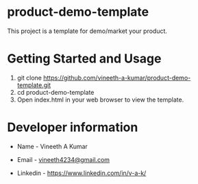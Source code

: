 
# product-demo-template
This project is a template for demo/market your product.
  
# Getting Started and Usage
  1. git clone https://github.com/vineeth-a-kumar/product-demo-template.git
  2. cd product-demo-template
  3. Open index.html in your web browser to view the template.

# Developer information
- Name - Vineeth A Kumar

- Email - vineeth4234@gmail.com

- Linkedin - https://www.linkedin.com/in/v-a-k/